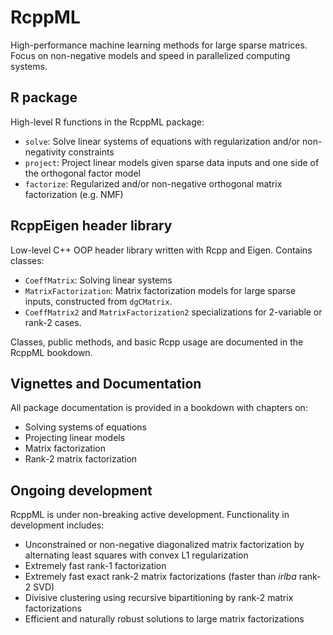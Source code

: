 # RcppML

High-performance machine learning methods for large sparse matrices. Focus on non-negative models and speed in parallelized computing systems.

## R package

High-level R functions in the RcppML package:

* `solve`: Solve linear systems of equations with regularization and/or non-negativity constraints
* `project`: Project linear models given sparse data inputs and one side of the orthogonal factor model
* `factorize`: Regularized and/or non-negative orthogonal matrix factorization (e.g. NMF)

## RcppEigen header library

Low-level C++ OOP header library written with Rcpp and Eigen. Contains classes:

* `CoeffMatrix`: Solving linear systems
* `MatrixFactorization`: Matrix factorization models for large sparse inputs, constructed from `dgCMatrix`.
* `CoeffMatrix2` and `MatrixFactorization2` specializations for 2-variable or rank-2 cases.

Classes, public methods, and basic Rcpp usage are documented in the RcppML bookdown.

## Vignettes and Documentation

All package documentation is provided in a bookdown with chapters on:
* Solving systems of equations
* Projecting linear models
* Matrix factorization
* Rank-2 matrix factorization

## Ongoing development
RcppML is under non-breaking active development. Functionality in development includes:
* Unconstrained or non-negative diagonalized matrix factorization by alternating least squares with convex L1 regularization
* Extremely fast rank-1 factorization
* Extremely fast exact rank-2 matrix factorizations (faster than _irlba_ rank-2 SVD)
* Divisive clustering using recursive bipartitioning by rank-2 matrix factorizations
* Efficient and naturally robust solutions to large matrix factorizations
